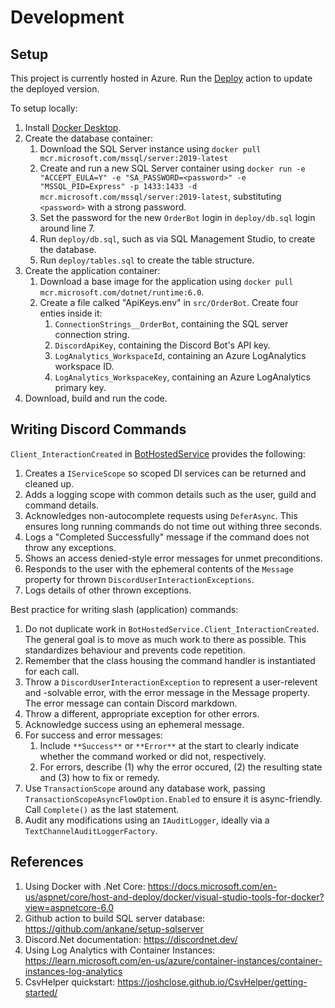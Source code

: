 # Development

## Setup
This project is currently hosted in Azure. Run the [Deploy](../../../actions/workflows/deploy.yml) action to update the deployed version.

To setup locally:
1. Install [Docker Desktop](https://www.docker.com/products/docker-desktop/).
2. Create the database container:
    1. Download the SQL Server instance using `docker pull mcr.microsoft.com/mssql/server:2019-latest`
    2. Create and run a new SQL Server container using `docker run -e "ACCEPT_EULA=Y" -e "SA_PASSWORD=<password>" -e "MSSQL_PID=Express" -p 1433:1433 -d mcr.microsoft.com/mssql/server:2019-latest`, substituting `<password>` with a strong password.
    3. Set the password for the new `OrderBot` login in `deploy/db.sql` login around line 7. 
    4. Run `deploy/db.sql`, such as via SQL Management Studio, to create the database.
    5. Run `deploy/tables.sql` to create the table structure.
3. Create the application container:
    1. Download a base image for the application using `docker pull mcr.microsoft.com/dotnet/runtime:6.0`.
    2. Create a file calked "ApiKeys.env" in `src/OrderBot`. Create four enties inside it:
        1. `ConnectionStrings__OrderBot`, containing the SQL server connection string.
        2. `DiscordApiKey`, containing the Discord Bot's API key.
        3. `LogAnalytics_WorkspaceId`, containing an Azure LogAnalytics workspace ID.
        4. `LogAnalytics_WorkspaceKey`, containing an Azure LogAnalytics primary key.
4. Download, build and run the code.

## Writing Discord Commands

`Client_InteractionCreated` in [BotHostedService](../../../tree/main/src/OrderBot/Discord/BotHostedService.cs) provides the following:
1. Creates a `IServiceScope` so scoped DI services can be returned and cleaned up.
2. Adds a logging scope with common details such as the user, guild and command details.
3. Acknowledges non-autocomplete requests using `DeferAsync`. This ensures long running commands do not time out withing three seconds. 
4. Logs a "Completed Successfully" message if the command does not throw any exceptions.
5. Shows an access denied-style error messages for unmet preconditions.
6. Responds to the user with the ephemeral contents of the `Message` property for thrown `DiscordUserInteractionExceptions`.
7. Logs details of other thrown exceptions.

Best practice for writing slash (application) commands:
1. Do not duplicate work in `BotHostedService.Client_InteractionCreated`. The general goal is to move as much work to there as possible. This standardizes behaviour and prevents code repetition.
2. Remember that the class housing the command handler is instantiated for each call.
3. Throw a `DiscordUserInteractionException` to represent a user-relevent and -solvable error, with the error message in the Message property. The error message can contain Discord markdown. 
4. Throw a different, appropriate exception for other errors.
5. Acknowledge success using an ephemeral message.
6. For success and error messages:
    1. Include `**Success**` or `**Error**` at the start to clearly indicate whether the command worked or did not, respectively.
    2. For errors, describe (1) why the error occured, (2) the resulting state and (3) how to fix or remedy.
7. Use `TransactionScope` around any database work, passing `TransactionScopeAsyncFlowOption.Enabled` to ensure it is async-friendly. Call `Complete()` as the last statement.
8. Audit any modifications using an `IAuditLogger`, ideally via a `TextChannelAuditLoggerFactory`.

## References
1. Using Docker with .Net Core: https://docs.microsoft.com/en-us/aspnet/core/host-and-deploy/docker/visual-studio-tools-for-docker?view=aspnetcore-6.0
2. Github action to build SQL server database: https://github.com/ankane/setup-sqlserver
3. Discord.Net documentation: https://discordnet.dev/
4. Using Log Analytics with Container Instances: https://learn.microsoft.com/en-us/azure/container-instances/container-instances-log-analytics
5. CsvHelper quickstart: https://joshclose.github.io/CsvHelper/getting-started/

